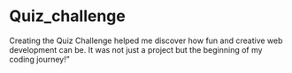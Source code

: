 # Quiz_challenge
Creating the Quiz Challenge helped me discover how fun and creative web development can be. It was not just a project but the beginning of my coding journey!”
